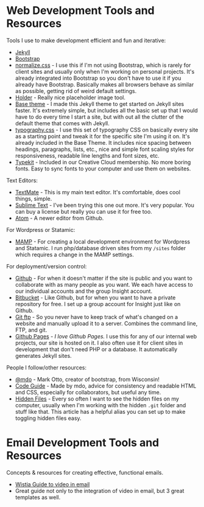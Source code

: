 # Web Development Tools and Resources

Tools I use to make development efficient and fun and iterative:

- [Jekyll](http://jekyllrb.com)
- [Bootstrap](http://getbootstrap.com)
- [normalize.css](http://necolas.github.io/normalize.css/) - I use this if I'm not using Bootstrap, which is rarely for client sites and usually only when I'm working on personal projects. It's already integrated into Bootstrap so you don't have to use it if you already have Bootstrap. Basically makes all browsers behave as similar as possible, getting rid of weird default settings.
- [Holder](https://github.com/imsky/holder) - Really nice placeholder image tool.
- [Base theme](https://github.com/kmcgillivray/base-theme) - I made this Jekyll theme to get started on Jekyll sites faster. It's extremely simple, but includes all the basic set up that I would have to do every time I start a site, but with out all the clutter of the default theme that comes with Jekyll.
- [typography.css](https://github.com/kmcgillivray/typography.css) - I use this set of typography CSS on basically every site as a starting point and tweak it for the specific site I'm using it on. It's already included in the Base Theme. It includes nice spacing between headings, paragraphs, lists, etc., nice and simple font scaling styles for responsiveness, readable line lengths and font sizes, etc.
- [Typekit](http://typekit.com) - Included in our Creative Cloud membership. No more boring fonts. Easy to sync fonts to your computer and use them on websites.

Text Editors:

- [TextMate](http://macromates.com) - This is my main text editor. It's comfortable, does cool things, simple.
- [Sublime Text](http://sublimetext.com) - I've been trying this one out more. It's very popular. You can buy a license but really you can use it for free too.
- [Atom](http://macromates.com) - A newer editor from Github.

For Wordpress or Statamic:

- [MAMP](http://www.mamp.info) - For creating a local development environment for Wordpress and Statamic. I run php/database driven sites from my `/sites` folder which requires a change in the MAMP settings.

For deployment/version control:

- [Github](http://github.com) - For when it doesn't matter if the site is public and you want to collaborate with as many people as you want. We each have access to our individual accounts and the group Insight account.
- [Bitbucket](http://bitbucket.org) - Like Github, but for when you want to have a private repository for free. I set up a group account for Insight just like on Github.
- [Git ftp](https://github.com/git-ftp/git-ftp) - So you never have to keep track of what's changed on a website and manually upload it to a server. Combines the command line, FTP, and git.
- [Github Pages](https://pages.github.com) - *I love Github Pages.* I use this for any of our internal web projects, our site is hosted on it. I also often use it for client sites in development that don't need PHP or a database. It automatically generates Jekyll sites.

People I follow/other resources:

- [@mdo](http://markdotto.com) - Mark Otto, creator of bootstrap, from Wisconsin!
- [Code Guide](http://codeguide.co) - Made by mdo, advice for consistency and readable HTML and CSS, especially for collaborators, but useful any time.
- [Hidden Files](http://ianlunn.co.uk/articles/quickly-showhide-hidden-files-mac-os-x-mavericks/) - Every so often I want to see the hidden files on my computer, usually when I'm working with the hidden `.git` folder and stuff like that. This article has a helpful alias you can set up to make toggling hidden files easy.

# Email Development Tools and Resources

Concepts & resources for creating effective, functional emails.

- [Wistia Guide to video in email](http://wistia.com/content/using-video-in-email)
- Great guide not only to the integration of video in email, but 3 great templates as well.
